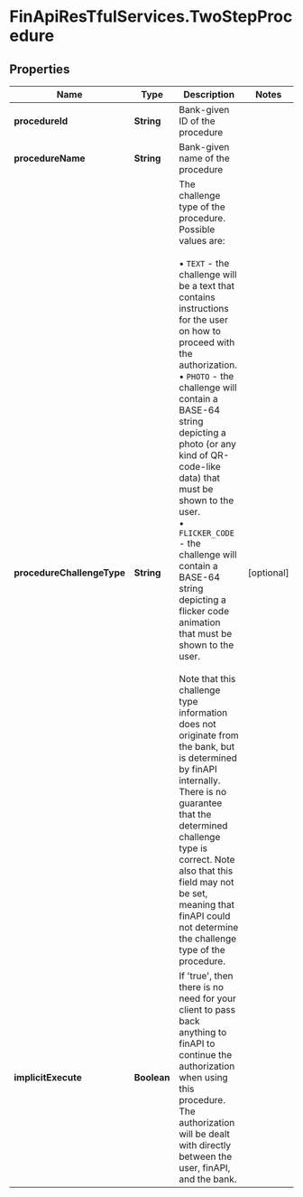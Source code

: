 # FinApiResTfulServices.TwoStepProcedure

## Properties
Name | Type | Description | Notes
------------ | ------------- | ------------- | -------------
**procedureId** | **String** | Bank-given ID of the procedure | 
**procedureName** | **String** | Bank-given name of the procedure | 
**procedureChallengeType** | **String** | The challenge type of the procedure. Possible values are:<br/><br/>&bull; <code>TEXT</code> - the challenge will be a text that contains instructions for the user on how to proceed with the authorization.<br/>&bull; <code>PHOTO</code> - the challenge will contain a BASE-64 string depicting a photo (or any kind of QR-code-like data) that must be shown to the user.<br/>&bull; <code>FLICKER_CODE</code> - the challenge will contain a BASE-64 string depicting a flicker code animation that must be shown to the user.<br/><br/>Note that this challenge type information does not originate from the bank, but is determined by finAPI internally. There is no guarantee that the determined challenge type is correct. Note also that this field may not be set, meaning that finAPI could not determine the challenge type of the procedure. | [optional] 
**implicitExecute** | **Boolean** | If 'true', then there is no need for your client to pass back anything to finAPI to continue the authorization when using this procedure. The authorization will be dealt with directly between the user, finAPI, and the bank. | 


